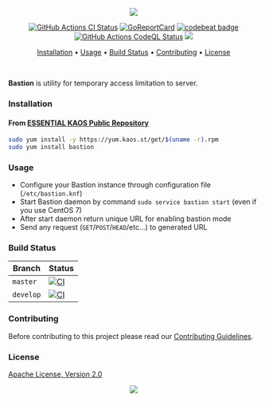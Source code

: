 <p align="center"><a href="#readme"><img src="https://gh.kaos.st/bastion.svg"/></a></p>

<p align="center">
  <a href="https://kaos.sh/w/bastion/ci"><img src="https://kaos.sh/w/bastion/ci.svg" alt="GitHub Actions CI Status" /></a>
  <a href="https://kaos.sh/r/bastion"><img src="https://kaos.sh/r/bastion.svg" alt="GoReportCard" /></a>
  <a href="https://kaos.sh/b/bastion"><img src="https://kaos.sh/b/a35d2d0c-7416-4287-84bb-a6919d894271.svg" alt="codebeat badge" /></a>
  <a href="https://kaos.sh/w/bastion/codeql"><img src="https://kaos.sh/w/bastion/codeql.svg" alt="GitHub Actions CodeQL Status" /></a>
  <a href="#license"><img src="https://gh.kaos.st/apache2.svg"></a>
</p>

<p align="center"><a href="#installation">Installation</a> • <a href="#usage">Usage</a> • <a href="#build-status">Build Status</a> • <a href="#contributing">Contributing</a> • <a href="#license">License</a></p>

<br/>

**Bastion** is utility for temporary access limitation to server.

### Installation

#### From [ESSENTIAL KAOS Public Repository](https://yum.kaos.st)

```bash
sudo yum install -y https://yum.kaos.st/get/$(uname -r).rpm
sudo yum install bastion
```

### Usage

* Configure your Bastion instance through configuration file (`/etc/bastion.knf`)
* Start Bastion daemon by command `sudo service bastion start` (even if you use CentOS 7)
* After start daemon return unique URL for enabling bastion mode
* Send any request (`GET`/`POST`/`HEAD`/etc...) to generated URL

### Build Status

| Branch | Status |
|--------|--------|
| `master` | [![CI](https://kaos.sh/w/bastion/ci.svg?branch=master)](https://kaos.sh/w/bastion/ci?query=branch:master) |
| `develop` | [![CI](https://kaos.sh/w/bastion/ci.svg?branch=master)](https://kaos.sh/w/bastion/ci?query=branch:develop) |

### Contributing

Before contributing to this project please read our [Contributing Guidelines](https://github.com/essentialkaos/contributing-guidelines#contributing-guidelines).

### License

[Apache License, Version 2.0](https://www.apache.org/licenses/LICENSE-2.0)

<p align="center"><a href="https://essentialkaos.com"><img src="https://gh.kaos.st/ekgh.svg"/></a></p>
